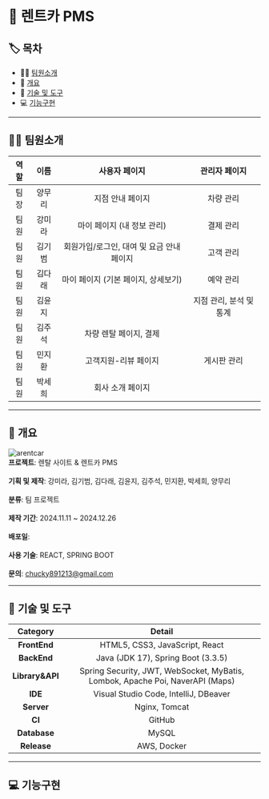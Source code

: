 # 🚗 렌트카 PMS

## 🏷 목차

- 👩‍💻 [팀원소개](#팀원소개)
- 📃 [개요](#개요)
- 🔧 [기술 및 도구](#기술-및-도구)
- 💻 [기능구현](#기능구현)

---

## 👨‍💻 팀원소개

| 역할     | 이름  | 사용자 페이지                  | 관리자 페이지        |
| :------: | :---: | :--------------------------: | :----------------: |
| 팀장 | 양무리 | 지점 안내 페이지               | 차량 관리          |
| 팀원 | 강미라 | 마이 페이지 (내 정보 관리)         | 결제 관리          |
| 팀원 | 김기범 | 회원가입/로그인, 대여 및 요금 안내 페이지 | 고객 관리          |
| 팀원 | 김다래 | 마이 페이지 (기본 페이지, 상세보기)    | 예약 관리          |
| 팀원 | 김윤지 |                          | 지점 관리, 분석 및 통계 |
| 팀원 | 김주석 | 차량 렌탈 페이지, 결제           |                |
| 팀원 | 민지환 | 고객지원-리뷰 페이지              | 게시판 관리         |
| 팀원 | 박세희 | 회사 소개 페이지               |                |

---

## 📃 개요
![arentcar](https://github.com/user-attachments/assets/f03b8144-2b5a-42ef-9a38-a82fe16b26a6)<br/>
**프로젝트**: 렌탈 사이트 & 렌트카 PMS<br/><br/>
**기획 및 제작**: 강미라, 김기범, 김다래, 김윤지, 김주석, 민지환, 박세희, 양무리<br/><br/>
**분류**: 팀 프로젝트<br/><br/>
**제작 기간**: 2024.11.11 \~ 2024.12.26<br/><br/>
**배포일**: <br/><br/>
**사용 기술**: REACT, SPRING BOOT<br/><br/>
**문의**: [chucky891213@gmail.com](mailto\:chucky891213@gmail.com)

---

## 🔧 기술 및 도구

| **Category**     | **Detail**                                                                                    |
| :----------: | :-----------------------------------------------------------------------------------------: |
| **FrontEnd**   | HTML5, CSS3, JavaScript, React                                                            |
| **BackEnd**     | Java (JDK 17), Spring Boot (3.3.5)                                                        |
| **Library&API**  | Spring Security, JWT, WebSocket, MyBatis, Lombok, Apache Poi, NaverAPI (Maps) |
| **IDE**    | Visual Studio Code, IntelliJ, DBeaver                                                     |
| **Server**     | Nginx, Tomcat                                                                             |
| **CI**  | GitHub                                                                                    |
| **Database** | MySQL                                                                                     |
| **Release**     | AWS, Docker                                                                               |

---

## 💻 기능구현

